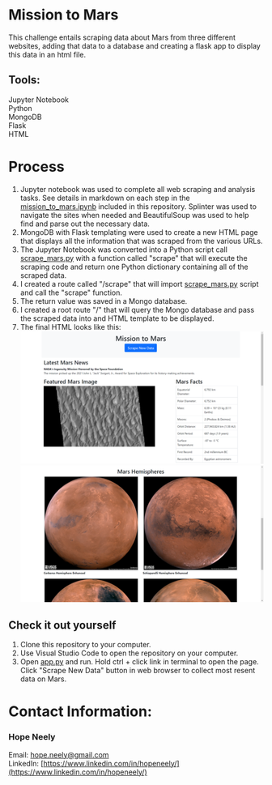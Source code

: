 # Mission to Mars
This challenge entails scraping data about Mars from three different websites, adding that data to a database and creating a flask app to display this data in an html file. 

## Tools:
Jupyter Notebook<br>
Python<br>
MongoDB<br>
Flask<br>
HTML<br>

# Process 

1. Jupyter notebook was used to complete all web scraping and analysis tasks. See details in markdown on each step in the [mission_to_mars.ipynb](mission_to_mars.ipynb) included in this repository. Splinter was used to navigate the sites when needed and BeautifulSoup was used to help find and parse out the necessary data. 
2. MongoDB with Flask templating were used to create a new HTML page that displays all the information that was scraped from the various URLs. 
3. The Jupyter Notebook was converted into a Python script call [scrape_mars.py](scrape_mars.py) with a function called "scrape" that will execute the scraping code and return one Python dictionary containing all of the scraped data. 
3. I created a route called "/scrape" that will import [scrape_mars.py](scrape_mars.py) script and call the "scrape" function.
4. The return value was saved in a Mongo database. 
5. I created a root route "/" that will query the Mongo database and pass the scraped data into and HTML template to be displayed. 
6. The final HTML looks like this:
![image](images/mars_app_screenshot1.png)
![image](images/mars_app_screenshot2.png)

## Check it out yourself
1. Clone this repository to your computer. 
2. Use Visual Studio Code to open the repository on your computer.
3. Open [app.py](app.py) and run. Hold ctrl + click link in terminal to open the page. Click "Scrape New Data" button in web browser to collect most resent data on Mars. 

# Contact Information: 
### Hope Neely
Email: [hope.neely@gmail.com](hope.neely@gmail.com)<br>
LinkedIn: [https://www.linkedin.com/in/hopeneely/](https://www.linkedin.com/in/hopeneely/)